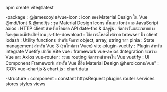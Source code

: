 npm create vite@latest

-package : 
    @jamescoyle/vue-icon : icon ของ Material Design ใน Vue
    @mdi/font & @mdi/js : ชุด Material Design Icons ทั้งแบบ font และ JavaScript
    axios : HTTP client สำหรับเชื่อมต่อ API
    date-fns & dayjs : จัดการวันและเวลาอย่างยืดหยุ่นและมีประสิทธิภาพ
    js-file-download : ใช้ดาวน์โหลดไฟล์จาก browser ฝั่ง client
    lodash : Utility functions สำหรับจัดการ object, array, string ฯลฯ
    pinia : State management สำหรับ Vue 3 (รุ่นใหม่กว่า Vuex)
    vite-plugin-vuetify : Plugin สำหรับ integrate Vuetify เข้ากับ Vite
    vue : framework
    vue-axios :Integration ระหว่าง Vue และ Axios
    vue-router : ระบบ routing จัดการหน้าเพจใน Vue
    vuetify : UI Component Framework สำหรับ Vue ที่อิง Material Design
    @heroicons/vue" : ICON
    vue-chartjs & chart.js : chart data

    
-structure : 
    component : 
    constant
    httpsRequest
    plugins
    router
    services
    stores
    styles
    views

